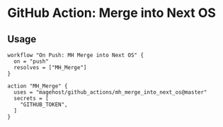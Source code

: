 # GitHub Action: Merge into Next OS

## Usage
```
workflow "On Push: MH Merge into Next OS" {
  on = "push"
  resolves = ["MH_Merge"]
}

action "MH_Merge" {
  uses = "magehost/github_actions/mh_merge_into_next_os@master"
  secrets = [
    "GITHUB_TOKEN",
  ]
}
```